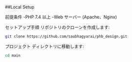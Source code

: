##Local Setup

前提条件
-PHP 7.4 以上
-Web サーバー (Apache、Nginx)

セットアップ手順
リポジトリのクローンを作成します:

```bash
git clone https://github.com/saubhagyarai/phb_design.git
```

プロジェクト ディレクトリに移動します:

```bash
cd main
```
